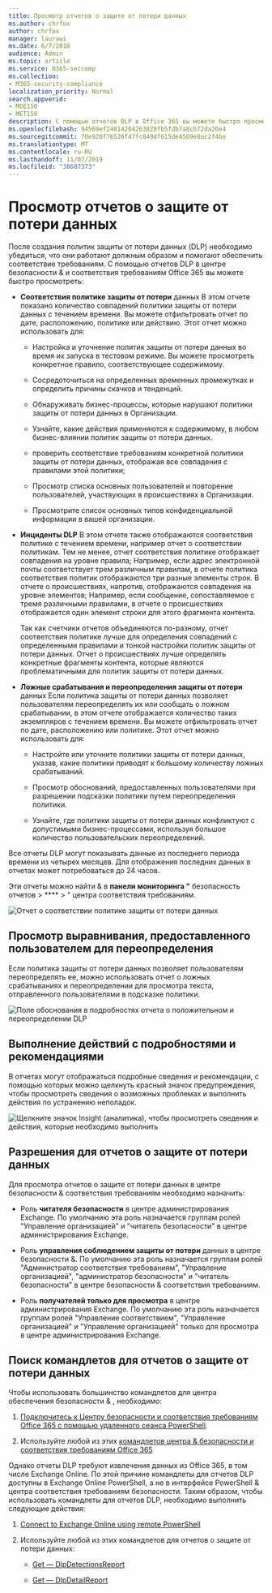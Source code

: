 ```yaml
---
title: Просмотр отчетов о защите от потери данных
ms.author: chrfox
author: chrfox
manager: laurawi
ms.date: 6/7/2018
audience: Admin
ms.topic: article
ms.service: O365-seccomp
ms.collection:
- M365-security-compliance
localization_priority: Normal
search.appverid:
- MOE150
- MET150
description: С помощью отчетов DLP в Office 365 вы можете быстро просмотреть количество совпадений политики защиты от потери данных, переопределений или ложных срабатываний. Проверьте, не заходите ли они вверх или вниз по времени; отфильтровать отчет различными способами; и просмотрите дополнительные сведения, выбрав точку на линии на диаграмме.
ms.openlocfilehash: 94569ef24814204263820fb5fdb7a8cb72da20e4
ms.sourcegitcommit: 70e920f76526f47fc849df615de4569e0ac2f4be
ms.translationtype: MT
ms.contentlocale: ru-RU
ms.lasthandoff: 11/07/2019
ms.locfileid: "38687373"
---
```

# <a name="view-the-reports-for-data-loss-prevention"></a>Просмотр отчетов о защите от потери данных

После создания политик защиты от потери данных (DLP) необходимо убедиться, что они работают должным образом и помогают обеспечить соответствие требованиям. С помощью отчетов DLP в центре безопасности &amp; и соответствия требованиям Office 365 вы можете быстро просмотреть:
  
- **Соответствия политике защиты от потери** данных В этом отчете показано количество совпадений политики защиты от потери данных с течением времени. Вы можете отфильтровать отчет по дате, расположению, политике или действию. Этот отчет можно использовать для: 
    
  - Настройка и уточнение политик защиты от потери данных во время их запуска в тестовом режиме. Вы можете просмотреть конкретное правило, соответствующее содержимому.
    
  - Сосредоточиться на определенных временных промежутках и определить причины скачков и тенденций.
    
  - Обнаруживать бизнес-процессы, которые нарушают политики защиты от потери данных в Организации.
    
  - Узнайте, какие действия применяются к содержимому, в любом бизнес-влиянии политик защиты от потери данных.
    
  - проверить соответствие требованиям конкретной политики защиты от потери данных, отображая все совпадения с правилами этой политики;
    
  - Просмотр списка основных пользователей и повторение пользователей, участвующих в происшествиях в Организации.
    
  - Просмотрите список основных типов конфиденциальной информации в вашей организации.
    
- **Инциденты DLP** В этом отчете также отображаются соответствия политике с течением времени, например отчет о соответствии политикам. Тем не менее, отчет соответствия политике отображает совпадения на уровне правила; Например, если адрес электронной почты соответствует трем различным правилам, в отчете политика соответствия политик отображаются три разные элементы строк. В отчете о происшествиях, напротив, отображаются совпадения на уровне элементов; Например, если сообщение, сопоставляемое с тремя различными правилами, в отчете о происшествиях отображается один элемент строки для этого фрагмента контента. 
    
  Так как счетчики отчетов объединяются по-разному, отчет соответствия политике лучше для определения совпадений с определенными правилами и тонкой настройки политик защиты от потери данных. Отчет о происшествиях лучше определять конкретные фрагменты контента, которые являются проблематичными для политик защиты от потери данных.
    
- **Ложные срабатывания и переопределения защиты от потери** данных Если политика защиты от потери данных позволяет пользователям переопределять их или сообщать о ложном срабатывании, в этом отчете отображается количество таких экземпляров с течением времени. Вы можете отфильтровать отчет по дате, расположению или политике. Этот отчет можно использовать для: 
    
  - Настройте или уточните политики защиты от потери данных, указав, какие политики приводят к большому количеству ложных срабатываний.
    
  - Просмотр обоснований, предоставленных пользователями при разрешении подсказки политики путем переопределения политики.
    
  - Узнайте, где политики защиты от потери данных конфликтуют с допустимыми бизнес-процессами, используя большое количество пользовательских переопределений.
    
Все отчеты DLP могут показывать данные из последнего периода времени из четырех месяцев. Для отображения последних данных в отчетах может потребоваться до 24 часов.
  
Эти отчеты можно найти &amp; в **панели мониторинга "** безопасность отчетов \> **** \> " центра соответствия требованиям.
  
![Отчет о соответствии политике защиты от потери данных](media/117d20c9-d379-403f-ad68-1f5cd6c4e5cf.png)
  
## <a name="view-the-justification-submitted-by-a-user-for-an-override"></a>Просмотр выравнивания, предоставленного пользователем для переопределения

Если политика защиты от потери данных позволяет пользователям переопределять ее, можно использовать отчет о ложных срабатываниях и переопределении для просмотра текста, отправленного пользователями в подсказке политики.
  
![Поле обоснования в подробностях отчета о положительном и переопределении DLP](media/e11e3126-026d-4e77-a16d-74a0686d1fa3.png)
  
## <a name="take-action-on-insights-and-recommendations"></a>Выполнение действий с подробностями и рекомендациями

В отчетах могут отображаться подробные сведения и рекомендации, с помощью которых можно щелкнуть красный значок предупреждения, чтобы просмотреть сведения о возможных проблемах и выполнить действия по устранению неполадок.
  
![Щелкните значок Insight (аналитика), чтобы просмотреть сведения и действия, которые необходимо выполнить](media/51782036-7299-4960-8175-75c2b1637159.png)
  
## <a name="permissions-for-dlp-reports"></a>Разрешения для отчетов о защите от потери данных

Для просмотра отчетов о защите от потери данных в центре безопасности & соответствия требованиям необходимо назначить:

- Роль **читателя безопасности** в центре администрирования Exchange. По умолчанию эта роль назначается группам ролей "Управление организацией" и "читатель безопасности" в центре администрирования Exchange.

- Роль **управления соблюдением защиты от потери** данных в центре безопасности &. По умолчанию эта роль назначается группам ролей "Администратор соответствия требованиям", "Управление организацией", "администратор безопасности" и "читатель безопасности" в центре безопасности & соответствия требованиям.

- Роль **получателей только для просмотра** в центре администрирования Exchange. По умолчанию эта роль назначается группам ролей "Управление соответствием", "Управление организацией" и "Управление организацией" только для просмотра в центре администрирования Exchange.

## <a name="find-the-cmdlets-for-the-dlp-reports"></a>Поиск командлетов для отчетов о защите от потери данных

Чтобы использовать большинство командлетов для центра обеспечения безопасности &amp; , необходимо:
  
1. [Подключитесь к Центру безопасности и соответствия требованиям Office 365 с помощью удаленного сеанса PowerShell](https://go.microsoft.com/fwlink/?LinkID=799771&amp;clcid=0x409).
    
2. Используйте любой из этих [командлетов центра &amp; безопасности и соответствия требованиям Office 365](https://go.microsoft.com/fwlink/?LinkID=799772&amp;clcid=0x409)
    
Однако отчеты DLP требуют извлечения данных из Office 365, в том числе Exchange Online. По этой причине командлеты для отчетов DLP доступны в Exchange Online PowerShell, а не в интерфейсе PowerShell &amp; центра соответствия требованиям безопасности. Таким образом, чтобы использовать командлеты для отчетов DLP, необходимо выполнить следующие действия:
  
1. [Connect to Exchange Online using remote PowerShell](https://go.microsoft.com/fwlink/?LinkID=799773&amp;clcid=0x409)
    
2. Используйте любой из этих командлетов для отчетов о защите от потери данных:
    
      - [Get — DlpDetectionsReport](https://go.microsoft.com/fwlink/?LinkID=799774&amp;clcid=0x409)
    
      - [Get — DlpDetailReport](https://go.microsoft.com/fwlink/?LinkID=799775&amp;clcid=0x409)
    

